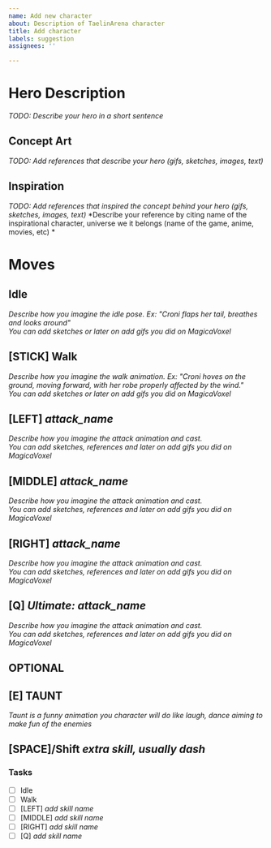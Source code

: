 ```yaml
---
name: Add new character
about: Description of TaelinArena character
title: Add character
labels: suggestion
assignees: ''

---
```


# Hero Description
*TODO: Describe your hero in a short sentence*

## Concept Art
*TODO: Add references that describe your hero (gifs, sketches, images, text)*

## Inspiration
*TODO: Add references that inspired the concept behind your hero (gifs, sketches, images, text)*
*Describe your reference by citing name of the inspirational character, universe we it belongs (name of the game, anime, movies, etc) *

# Moves
## Idle
*Describe how you imagine the idle pose. Ex: "Croni flaps her tail, breathes and looks around"*  
*You can add sketches or later on add gifs you did on MagicaVoxel*

## [STICK] Walk
*Describe how you imagine the walk animation. Ex: "Croni hoves on the ground, moving forward, with her robe properly affected by the wind."*  
*You can add sketches or later on add gifs you did on MagicaVoxel*

## [LEFT] *attack_name*
*Describe how you imagine the attack animation and cast.*  
*You can add sketches, references and later on add gifs you did on MagicaVoxel*

## [MIDDLE] *attack_name*
*Describe how you imagine the attack animation and cast.*  
*You can add sketches, references and later on add gifs you did on MagicaVoxel*

## [RIGHT] *attack_name*
*Describe how you imagine the attack animation and cast.*  
*You can add sketches, references and later on add gifs you did on MagicaVoxel*

## [Q] *Ultimate: attack_name*
*Describe how you imagine the attack animation and cast.*  
*You can add sketches, references and later on add gifs you did on MagicaVoxel*

## OPTIONAL

## [E] TAUNT
*Taunt is a funny animation you character will do like laugh, dance aiming to make fun of the enemies*

## [SPACE]/Shift *extra skill, usually dash*

### Tasks
 - [ ] Idle
 - [ ] Walk
 - [ ] [LEFT] *add skill name*
 - [ ] [MIDDLE] *add skill name*
 - [ ] [RIGHT] *add skill name*
 - [ ] [Q] *add skill name*
